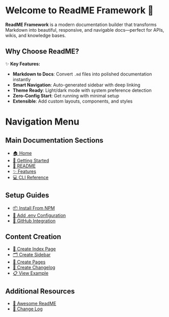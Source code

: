 # Welcome to ReadME Framework 🎉

**ReadME Framework** is a modern documentation builder that transforms Markdown into beautiful, responsive, and navigable docs—perfect for APIs, wikis, and knowledge bases.

## Why Choose ReadME?

✨ **Key Features:**
- **Markdown to Docs**: Convert `.md` files into polished documentation instantly
- **Smart Navigation**: Auto-generated sidebar with deep linking
- **Theme Ready**: Light/dark mode with system preference detection
- **Zero-Config Start**: Get running with minimal setup
- **Extensible**: Add custom layouts, components, and styles

# Navigation Menu

## Main Documentation Sections

- [🏠 Home](index)
- [🚀 Getting Started](getting-started)
- [📖 README](README)
- [✨ Features](features)
- [💻 CLI Reference](cli)

## Setup Guides

- [📦 Install From NPM](npm)
- [🔑 Add .env Configuration](env)
- [🐙 GitHub Integration](github)

## Content Creation

- [📄 Create Index Page](index-ejs)
- [🗂 Create Sidebar](sidebar)
- [📝 Create Pages](page)
- [🔄 Create Changelog](create-changelog)
- [📋 View Example](example)

## Additional Resources

- [🌟 Awesome ReadME](awes-readme)
- [🔄 Change Log](changelog)